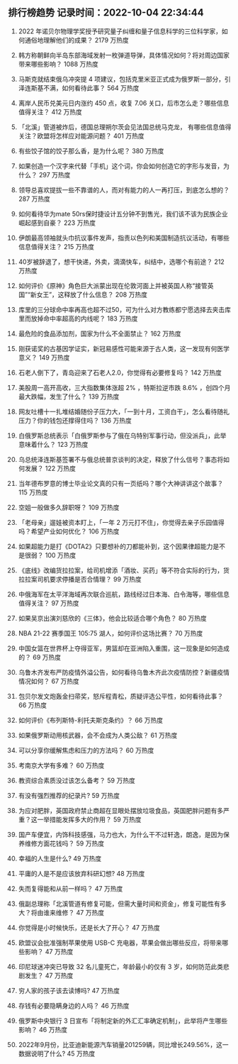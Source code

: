 
## 排行榜趋势 记录时间：2022-10-04 22:34:44
  
  1. 2022 年诺贝尔物理学奖授予研究量子纠缠和量子信息科学的三位科学家，如何通俗地理解他们的成果？ 2179 万热度
    
  2. 韩方称朝鲜向半岛东部海域发射一枚弹道导弹，具体情况如何？将对周边国家带来哪些影响？ 1088 万热度
    
  3. 马斯克就结束俄乌冲突提 4 项建议，包括克里米亚正式成为俄罗斯一部分，引泽连斯基不满，如何看待此事？ 564 万热度
    
  4. 离岸人民币兑美元日内涨约 450 点，收复 7.06 关口，后市怎么走？哪些信息值得关注？ 412 万热度
    
  5. 「北溪」管道被炸后，德国总理朔尔茨会见法国总统马克龙， 有哪些信息值得关注？欧盟将怎样应对能源问题？ 401 万热度
    
  6. 有些饺子馆的饺子那么香，是为什么呢？ 380 万热度
    
  7. 如果创造一个汉字来代替「手机」这个词，你会如何创造它的字形与发音，为什么？ 297 万热度
    
  8. 领导总喜欢提拔一些不靠谱的人，而对有能力的人一再打压，到底怎么想的？ 287 万热度
    
  9. 如何看待华为mate 50rs保时捷设计五分钟不到售光，我们该不该为民族企业崛起感到自豪？ 223 万热度
    
  10. 伊朗最高领袖就头巾抗议事件发声，指责以色列和美国制造抗议活动，有哪些信息值得关注？ 215 万热度
    
  11. 40岁被辞退了，想干快递，外卖，滴滴快车，纠结中，选哪个有前途？ 212 万热度
    
  12. 如何评价《原神》角色巨大派蒙出现在伦敦河面上并被英国人称“接管英国”“新女王”，这释放了什么信息？ 208 万热度
    
  13. 库里的三分球命中率再高也超不过50，可为什么对方教练都宁愿选择去夹击库里而放掉命中率超高的内线呢？ 183 万热度
    
  14. 最危险的食品添加剂，国家为什么不全面禁止？ 162 万热度
    
  15. 刚获诺奖的古基因学证实，新冠易感性可能来源于古人类，这一发现有何医学意义？ 149 万热度
    
  16. 石老人倒下了，青岛迎来了石老人2.0，你觉得有必要修复吗？ 142 万热度
    
  17. 美股周一高开高收，三大指数集体涨超 2% ，特斯拉逆市跌 8.6% ，创四个月最大跌幅，发生了什么？ 139 万热度
    
  18. 网友吐槽十一扎堆结婚随份子压力大，「一到十月，工资白干」，怎么看待随礼压力？你的钱包还撑得住吗？ 136 万热度
    
  19. 白俄罗斯总统表示「白俄罗斯参与了俄在乌特别军事行动，但没派兵」，此举意味着什么？ 123 万热度
    
  20. 乌总统泽连斯基签署不与俄总统普京谈判的决定，释放了什么信号？事态将如何发展？ 122 万热度
    
  21. 当年德布罗意的博士毕业论文真的只有一页纸吗？哪个大神讲讲这个故事？ 115 万热度
    
  22. 空姐一般做多久辞职呀？ 109 万热度
    
  23. 「老母亲」遛娃被资本盯上，「一年 2 万元打不住」，你觉得去亲子乐园值得吗？希望产业如何优化？ 106 万热度
    
  24. 如果超能力是打《DOTA2》只要想补的刀都能补到，这个因果律超能力是不是很弱？ 100 万热度
    
  25. 《底线》改编货拉拉案，给司机增添「酒妆、买药」等不符合实际的行为，货拉拉案司机要求停播是否合情理？ 99 万热度
    
  26. 中俄海军在太平洋海域再次联合巡航，路线经过日本海、白令海等，哪些信息值得关注？ 97 万热度
    
  27. 如果吴京出演刘慈欣的《三体》，他会比较适合哪个角色？ 80 万热度
    
  28. NBA 21-22 赛季国王 105:75 湖人，如何评价这场比赛？ 70 万热度
    
  29. 中国女篮在世界杯上夺得亚军，男篮却在亚洲陷入重围，这一现象是如何造成的？ 69 万热度
    
  30. 乌鲁木齐发布严防疫情外溢公告，如何看待乌鲁木齐此次疫情防控？新疆疫情情况如何？ 67 万热度
    
  31. 包贝尔发文炮轰金扫帚奖，怒斥程青松，质疑评选公平性，如何看待此事？ 66 万热度
    
  32. 如何评价《布列斯特-利托夫斯克条约》？ 66 万热度
    
  33. 如果俄罗斯动用核武器，会不会成为人类公敌？ 61 万热度
    
  34. 可以分享你缓解焦虑和压力的方法吗？ 60 万热度
    
  35. 考南京大学有多难？ 60 万热度
    
  36. 教资综合素质没过该怎么备考？ 59 万热度
    
  37. 有没有强烈推荐的纪录片? 59 万热度
    
  38. 为应对肥胖，英国政府禁止商超在显眼处摆放垃圾食品，英国肥胖问题有多严重？这一举措能发挥多大的作用？ 59 万热度
    
  39. 国产车便宜，内饰科技感强，马力也大，为什么干不过轩逸，朗逸，是因为保养维修方面花钱吗？ 59 万热度
    
  40. 幸福的人生是什么? 49 万热度
    
  41. 平庸的人是不是应该放弃科研幻想? 48 万热度
    
  42. 失而复得能和从前一样吗？ 47 万热度
    
  43. 俄副总理称「北溪管道有修复可能，但需大量时间和资金」，修复可能性有多大？将由谁来维修？ 47 万热度
    
  44. 你觉得是小时候快乐，还是长大了开心？ 47 万热度
    
  45. 欧盟议会批准强制苹果使用 USB-C 充电器，苹果会做出哪些反应，将带来哪些影响？ 47 万热度
    
  46. 印尼球迷冲突已导致 32 名儿童死亡，年龄最小的仅有  3 岁，如何防范此类悲剧发生？ 47 万热度
    
  47. 穷人家的孩子该去读博吗? 47 万热度
    
  48. 存钱有必要隐瞒身边的人吗？ 46 万热度
    
  49. 俄罗斯中央银行 3 日宣布「将制定新的外汇汇率确定机制」，此举将产生哪些影响？ 46 万热度
    
  50. 2022年9月份，比亚迪新能源汽车销量201259辆，同比增长249.56%，这一数据说明了什么? 45 万热度
    